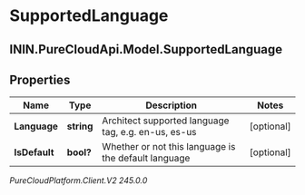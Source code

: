 # SupportedLanguage

## ININ.PureCloudApi.Model.SupportedLanguage

## Properties

|Name | Type | Description | Notes|
|------------ | ------------- | ------------- | -------------|
| **Language** | **string** | Architect supported language tag, e.g. en-us, es-us | [optional] |
| **IsDefault** | **bool?** | Whether or not this language is the default language | [optional] |



_PureCloudPlatform.Client.V2 245.0.0_

